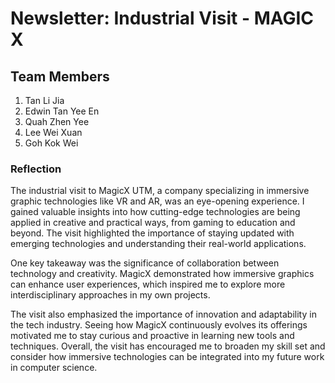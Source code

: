 # Newsletter: Industrial Visit - MAGIC X
## Team Members
1. Tan Li Jia
2. Edwin Tan Yee En
3. Quah Zhen Yee
4. Lee Wei Xuan
5. Goh Kok Wei

### Reflection
The industrial visit to MagicX UTM, a company specializing in immersive graphic technologies like VR and AR, was an eye-opening experience. I gained valuable insights into how cutting-edge technologies are being applied in creative and practical ways, from gaming to education and beyond. The visit highlighted the importance of staying updated with emerging technologies and understanding their real-world applications.

One key takeaway was the significance of collaboration between technology and creativity. MagicX demonstrated how immersive graphics can enhance user experiences, which inspired me to explore more interdisciplinary approaches in my own projects. 

The visit also emphasized the importance of innovation and adaptability in the tech industry. Seeing how MagicX continuously evolves its offerings motivated me to stay curious and proactive in learning new tools and techniques. Overall, the visit has encouraged me to broaden my skill set and consider how immersive technologies can be integrated into my future work in computer science.
